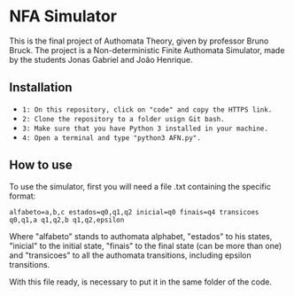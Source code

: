 # NFA Simulator
This is the final project of Authomata Theory, given by professor Bruno Bruck. The project is a Non-deterministic Finite Authomata Simulator, made by the students Jonas Gabriel and João Henrique.

## Installation
- `1: On this repository, click on "code" and copy the HTTPS link.`
- `2: Clone the repository to a folder usign Git bash.`
- `3: Make sure that you have Python 3 installed in your machine.`
- `4: Open a terminal and type "python3 AFN.py".`

## How to use
To use the simulator, first you will need a file .txt containing the specific format:

  `alfabeto=a,b,c
   estados=q0,q1,q2
   inicial=q0
   finais=q4
   transicoes
   q0,q1,a
   q1,q2,b
   q1,q2,epsilon`
   
Where "alfabeto" stands to authomata alphabet, "estados" to his states, "inicial" to the initial state, "finais" to the final state (can be more than one) and "transicoes" to all the authomata transitions, including epsilon transitions.

With this file ready, is necessary to put it in the same folder of the code.
